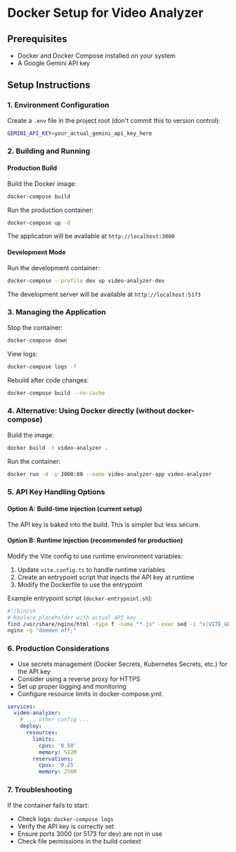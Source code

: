 # Docker Setup for Video Analyzer

## Prerequisites

- Docker and Docker Compose installed on your system
- A Google Gemini API key

## Setup Instructions

### 1. Environment Configuration

Create a `.env` file in the project root (don't commit this to version control):

```bash
GEMINI_API_KEY=your_actual_gemini_api_key_here
```

### 2. Building and Running

#### Production Build

Build the Docker image:

```bash
docker-compose build
```

Run the production container:

```bash
docker-compose up -d
```

The application will be available at `http://localhost:3000`

#### Development Mode

Run the development container:

```bash
docker-compose --profile dev up video-analyzer-dev
```

The development server will be available at `http://localhost:5173`

### 3. Managing the Application

Stop the container:

```bash
docker-compose down
```

View logs:

```bash
docker-compose logs -f
```

Rebuild after code changes:

```bash
docker-compose build --no-cache
```

### 4. Alternative: Using Docker directly (without docker-compose)

Build the image:

```bash
docker build -t video-analyzer .
```

Run the container:

```bash
docker run -d -p 3000:80 --name video-analyzer-app video-analyzer
```

### 5. API Key Handling Options

#### Option A: Build-time injection (current setup)

The API key is baked into the build. This is simpler but less secure.

#### Option B: Runtime injection (recommended for production)

Modify the Vite config to use runtime environment variables:

1. Update `vite.config.ts` to handle runtime variables
2. Create an entrypoint script that injects the API key at runtime
3. Modify the Dockerfile to use the entrypoint

Example entrypoint script (`docker-entrypoint.sh`):

```bash
#!/bin/sh
# Replace placeholder with actual API key
find /usr/share/nginx/html -type f -name "*.js" -exec sed -i "s|VITE_GEMINI_API_KEY_PLACEHOLDER|$GEMINI_API_KEY|g" {} +
nginx -g "daemon off;"
```

### 6. Production Considerations

- Use secrets management (Docker Secrets, Kubernetes Secrets, etc.) for the API key
- Consider using a reverse proxy for HTTPS
- Set up proper logging and monitoring
- Configure resource limits in docker-compose.yml:

```yaml
services:
  video-analyzer:
    # ... other config ...
    deploy:
      resources:
        limits:
          cpus: '0.50'
          memory: 512M
        reservations:
          cpus: '0.25'
          memory: 256M
```

### 7. Troubleshooting

If the container fails to start:

- Check logs: `docker-compose logs`
- Verify the API key is correctly set
- Ensure ports 3000 (or 5173 for dev) are not in use
- Check file permissions in the build context
